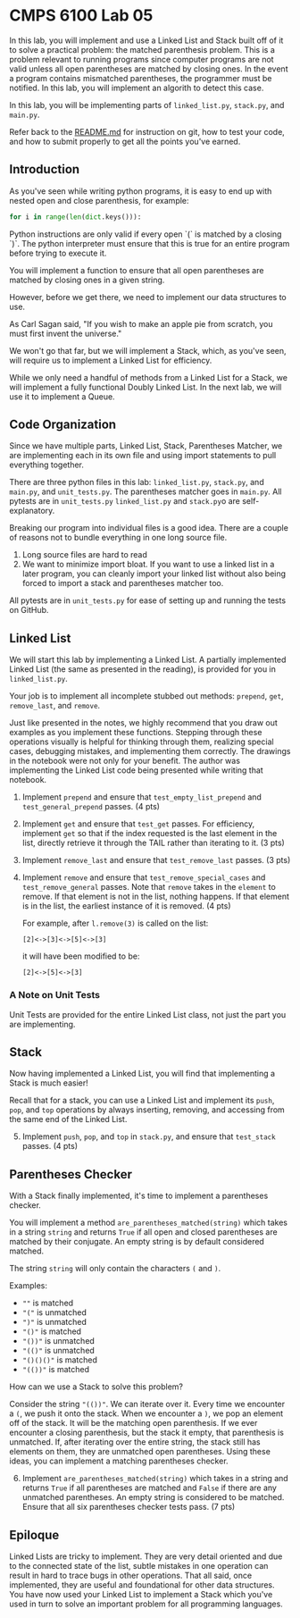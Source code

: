 # CMPS 6100  Lab 05

In this lab, you will implement and use a Linked List and Stack built off of it to solve a practical problem: the matched parenthesis problem. This is a problem relevant to running programs since computer programs are not valid unless all open parentheses are matched by closing ones. In the event a program contains mismatched parentheses, the programmer must be notified. In this lab, you will implement an algorith to detect this case.

In this lab, you will be implementing parts of `linked_list.py`, `stack.py`, and `main.py`.

Refer back to the [README.md](README.md) for instruction on git, how to test your code, and how to submit properly to get all the points you've earned.

## Introduction

As you've seen while writing python programs, it is easy to end up with nested open and close parenthesis, for example: 

``` python
for i in range(len(dict.keys())):
```

Python instructions are only valid if every open \`(\` is matched by a closing \`)\`. The python interpreter must ensure that this is true for an entire program before trying to execute it.

You will implement a function to ensure that all open parentheses are matched by closing ones in a given string. 

However, before we get there, we need to implement our data structures to use.

As Carl Sagan said, "If you wish to make an apple pie from scratch, you must first invent the universe."

We won't go that far, but we will implement a Stack, which, as you've seen, will require us to implement a Linked List for efficiency.

While we only need a handful of methods from a Linked List for a Stack, we will implement a fully functional Doubly Linked List. In the next lab, we will use it to implement a Queue.

## Code Organization

Since we have multiple parts, Linked List, Stack, Parentheses Matcher, we are implementing each in its own file and using import statements to pull everything together.

There are three python files in this lab: `linked_list.py`, `stack.py`, and `main.py`, and `unit_tests.py`. The parentheses matcher goes in `main.py`. All pytests are in `unit_tests.py` `linked_list.py` and `stack.py`o are self-explanatory.

Breaking our program into individual files is a good idea. There are a couple of reasons not to bundle everything in one long source file. 

1) Long source files are hard to read
2) We want to minimize import bloat. If you want to use a linked list in a later program, you can cleanly import your linked list without also being forced to import a stack and parentheses matcher too.

All pytests are in `unit_tests.py` for ease of setting up and running the tests on GitHub.

## Linked List

We will start this lab by implementing a Linked List. A partially implemented Linked List (the same as presented in the reading), is provided for you in `linked_list.py`.

Your job is to implement all incomplete stubbed out methods: `prepend`, `get`, `remove_last`, and `remove`.

Just like presented in the notes, we highly recommend that you draw out examples as you implement these functions. Stepping through these operations visually is helpful for thinking through them, realizing special cases, debugging mistakes, and implementing them correctly. The drawings in the notebook were not only for your benefit. The author was implementing the Linked List code being presented while writing that notebook.

1. Implement `prepend` and ensure that `test_empty_list_prepend` and `test_general_prepend` passes. (4 pts)

2. Implement `get` and ensure that `test_get` passes. For efficiency, implement `get` so that if the index requested is the last element in the list, directly retrieve it through the TAIL rather than iterating to it. (3 pts)

3. Implement `remove_last` and ensure that `test_remove_last` passes. (3 pts)

4. Implement `remove` and ensure that `test_remove_special_cases` and `test_remove_general` passes. Note that `remove` takes in the `element` to remove. If that element is not in the list, nothing happens. If that element is in the list, the earliest instance of it is removed. (4 pts)
    
    For example, after `l.remove(3)` is called on the list:

    `[2]<->[3]<->[5]<->[3]`

    it will have been modified to be:

    `[2]<->[5]<->[3]`

### A Note on Unit Tests

Unit Tests are provided for the entire Linked List class, not just the part you are implementing.

## Stack

Now having implemented a Linked List, you will find that implementing a Stack is much easier!

Recall that for a stack, you can use a Linked List and implement its `push`, `pop`, and `top` operations by always inserting, removing, and accessing from the same end of the Linked List.

5. Implement `push`, `pop`, and `top` in `stack.py`, and ensure that `test_stack` passes. (4 pts)

## Parentheses Checker

With a Stack finally implemented, it's time to implement a parentheses checker.

You will implement a method `are_parentheses_matched(string)` which takes in a string `string` and returns `True` if all open and closed parentheses are matched by their conjugate. An empty string is by default considered matched.

The string `string` will only contain the characters `(` and `)`.

Examples:

- `""` is matched
- `"("` is unmatched
- `")"` is unmatched
- `"()"` is matched
- `"())"` is unmatched
- `"(()"` is unmatched
- `"()()()"` is matched
- `"(())"` is matched

How can we use a Stack to solve this problem?

Consider the string `"(())"`. We can iterate over it. Every time we encounter a `(`, we push it onto the stack. When we encounter a `)`, we pop an element off of the stack. It will be the matching open parenthesis. If we ever encounter a closing parenthesis, but the stack it empty, that parenthesis is unmatched. If, after iterating over the entire string, the stack still has elements on them, they are unmatched open parentheses. Using these ideas, you can implement a matching parentheses checker.

6. Implement `are_parentheses_matched(string)` which takes in a string and returns `True` if all parentheses are matched and `False` if there are any unmatched parentheses. An empty string is considered to be matched. Ensure that all six parentheses checker tests pass. (7 pts)

## Epiloque

Linked Lists are tricky to implement. They are very detail oriented and due to the connected state of the list, subtle mistakes in one operation can result in hard to trace bugs in other operations. That all said, once implemented, they are useful and foundational for other data structures. You have now used your Linked List to implement a Stack which you've used in turn to solve an important problem for all programming languages.